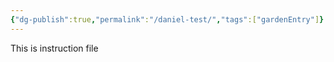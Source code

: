 ```yaml
---
{"dg-publish":true,"permalink":"/daniel-test/","tags":["gardenEntry"]}
---
```


This is instruction file
